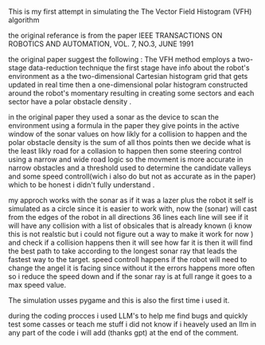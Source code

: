 This is my first attempt in simulating the The Vector Field Histogram (VFH) algorithm

the original referance is from the paper IEEE TRANSACTIONS ON ROBOTICS AND AUTOMATION, VOL. 7, NO.3, JUNE 1991

the original paper suggest the following :
The VFH method employs a two-stage data-reduction technique the first stage have info about the robot's environment
as a the two-dimensional Cartesian histogram grid that gets updated in real time then a one-dimensional polar histogram constructed around the robot's momentary resulting in creating some sectors and each sector have a
polar obstacle density .

in the original paper they used a sonar as the device to scan the environment using a formula in the paper they give points in the active window of the sonar values on how likly for a collision to happen and the polar obstacle density is the sum of all thos points then we decide what is the least likly road for a collasion to happen then some steering control using a narrow and wide road logic so the movment is more accurate in narrow obstacles and a threshold used to determine the candidate valleys and some speed controll(wich i also do but not as accurate as in the paper) which to be honest i didn't fully understand .

my approch works with the sonar as if it was a lazer plus the robot it self is simulated as a circle since it is easier to work with, now the (sonar) will cast from the edges of the robot in all directions 36 lines each line will see if it will have any collision with a list of obsicales that is already known (i know this is not realstic but i could not figure out a way to make it work for now ) and check if a collision happens then it will see how far it is then it will find the best path to take according to the longest sonar ray that leads the fastest way to the target.
speed controll happens if the robot will need to change the angel it is facing since without it the errors happens more often so i reduce the speed down and if the sonar ray is at full range it goes to a max speed value.

The simulation usses pygame and this is also the first time i used it.

during the coding procces i used LLM's to help me find bugs and quickly test some casses or teach me stuff i did not know if i heavely used an llm in any part of the code i will add (thanks gpt) at the end of the comment.
